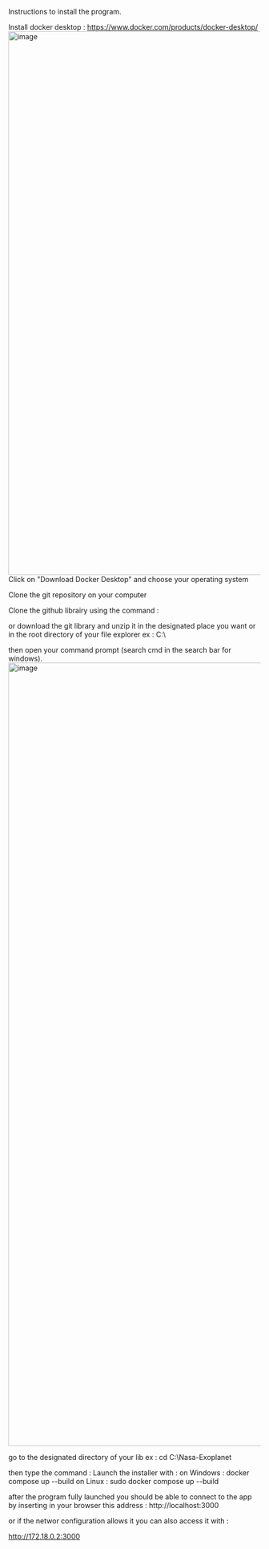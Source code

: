 Instructions to install the program.

Install docker desktop :
https://www.docker.com/products/docker-desktop/
<img width="2467" height="1085" alt="image" src="https://github.com/user-attachments/assets/617210e2-ae7b-4319-8a23-b080aa27cdf3" />
Click on "Download Docker Desktop" and choose your operating system

Clone the git repository on your computer

Clone the github librairy using the command :

or download the git library and unzip it in the designated place you want or in the root directory of your file explorer ex :
  C:\

then open your command prompt (search cmd in the search bar for windows).
<img width="1511" height="1563" alt="image" src="https://github.com/user-attachments/assets/8c69484e-dea5-42ff-9c4f-d75869078dea" />

go to the designated directory of your lib ex :
  cd C:\Nasa-Exoplanet

then type the command :
Launch the installer with :
on Windows :
  docker compose up --build
on Linux :
  sudo docker compose up --build

after the program fully launched you should be able to connect to the app by inserting in your browser this address :
  http://localhost:3000

  or if the networ configuration allows it you can also access it with :

  http://172.18.0.2:3000
  

